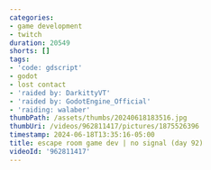 ```yaml
---
categories:
- game development
- twitch
duration: 20549
shorts: []
tags:
- 'code: gdscript'
- godot
- lost contact
- 'raided by: DarkittyVT'
- 'raided by: GodotEngine_Official'
- 'raiding: walaber'
thumbPath: /assets/thumbs/20240618183516.jpg
thumbUri: /videos/962811417/pictures/1875526396
timestamp: 2024-06-18T13:35:16-05:00
title: escape room game dev | no signal (day 92)
videoId: '962811417'
---
```

